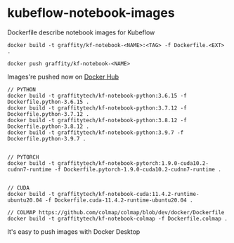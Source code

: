 # kubeflow-notebook-images

Dockerfile describe notebook images for Kubeflow

```
docker build -t graffity/kf-notebook-<NAME>:<TAG> -f Dockerfile.<EXT> .

docker push graffity/kf-notebook-<NAME>
```

Images're pushed now on [Docker Hub](https://hub.docker.com/u/graffitytech)

```
// PYTHON
docker build -t graffitytech/kf-notebook-python:3.6.15 -f Dockerfile.python-3.6.15 .
docker build -t graffitytech/kf-notebook-python:3.7.12 -f Dockerfile.python-3.7.12 .
docker build -t graffitytech/kf-notebook-python:3.8.12 -f Dockerfile.python-3.8.12 .
docker build -t graffitytech/kf-notebook-python:3.9.7 -f Dockerfile.python-3.9.7 .


// PYTORCH
docker build -t graffitytech/kf-notebook-pytorch:1.9.0-cuda10.2-cudnn7-runtime -f Dockerfile.pytorch-1.9.0-cuda10.2-cudnn7-runtime .


// CUDA
docker build -t graffitytech/kf-notebook-cuda:11.4.2-runtime-ubuntu20.04 -f Dockerfile.cuda-11.4.2-runtime-ubuntu20.04 .

// COLMAP https://github.com/colmap/colmap/blob/dev/docker/Dockerfile
docker build -t graffitytech/kf-notebook-colmap -f Dockerfile.colmap .
```

It's easy to push images with Docker Desktop
